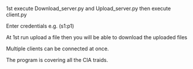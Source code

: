 1st execute Download_server.py and Upload_server.py then execute client.py

Enter credentials e.g. (s1:p1)

At 1st run upload a file then you will be able to download the uploaded files

Multiple clients can be connected at once.

The program is covering all the CIA traids.

